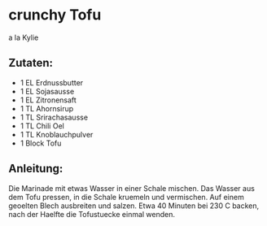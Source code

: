 crunchy Tofu
===
a la Kylie

Zutaten:
---
- 1 EL Erdnussbutter
- 1 EL Sojasausse
- 1 EL Zitronensaft
- 1 TL Ahornsirup
- 1 TL Srirachasausse
- 1 TL Chili Oel
- 1 TL Knoblauchpulver
- 1 Block Tofu

Anleitung:
---
Die Marinade mit etwas Wasser in einer Schale mischen.
Das Wasser aus dem Tofu pressen, in die Schale kruemeln und vermischen.
Auf einem geoelten Blech ausbreiten und salzen.
Etwa 40 Minuten bei 230 C backen, nach der Haelfte die Tofustuecke einmal wenden.